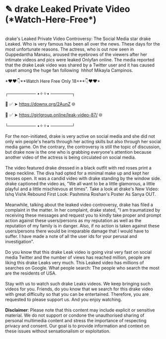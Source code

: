 <h1 style="text-align: left;">✎ drake Leaked Private Video (*Watch-Here-Free*)</h1><div><br /></div><div>drake's Leaked Private Video Controversy: The Social Media star drake Leaked. Who is very famous has been all over the news. These days for the most unfortunate reasons. The actress, who is out now seen in Guppedantha Manasu, aroused the eyebrows of the viewers after her intimate videos and pics were leaked Onlyfan online. The media reported that the drake Leak video was shared by a Twitter user and it has caused upset among the huge fan following&nbsp; hhhof Mikayla Campinos.</div><div><br /></div><div>*❤❤👇**Watch Here Free Only 18+**👇❤❤*</div><div><br /></div><div>┌───────── •✧✧• ───────┐</div><div><br /></div><div>📌 ✅ ➤ <a href="https://downx.org/2AunZ">https://downx.org/2AunZ</a> 🌐</div><div><br /></div><div>📌 ✅ ➤ <a href="https://girlgroup.online/leak-video-87/">https://girlgroup.online/leak-video-87/</a> 🌐</div><div><br /></div><div>└───────── •✧✧• ───────┘</div><div><br /></div><div>For the non-initiated, drake is very active on social media and she did not only win people's hearts through her acting skills but also through her social media game. On the contrary, the controversy is still the topic of discussion, but drake now is the one who is grabbing everyone's attention because another video of the actress is being circulated on social media.</div><div><br /></div><div>The video featured drake dressed in a black outfit with red roses print a deep neckline. The diva had opted for a minimal make up and kept her tresses open. It was a candid video with drake standing by the window side. drake captioned the video as, "We all want to be a little glamorous, a little playful and a little mischievous at times". Take a look at drake's New Video: Ishq Vishk Rebound First Look: Pashmina Roshan's Poster As Sanya OUT.</div><div><br /></div><div>Meanwhile, talking about the leaked video controversy, drake has filed a complaint in the matter. In her complaint, drake stated, "I am traumatized by receiving these messages and request you to kindly take proper and prompt action against these users/persons as my reputation as well as the reputation of my family is in danger. Also, if no action is taken against these users/persons there would be irreparable damage that I would have to suffer. I have made a note of all the user ids for your perusal and investigation".</div><div><br /></div><div>Do you know that this drake Leak video is going viral very fast on social media Twitter and the number of views has reached million, people are liking this drake Leaks very much. This Leaked video has millions of searches on Google. What people search: The people who search the most are the residents of USA.</div><div><br /></div><div>Stay with us to watch such drake Leaks videos. We keep bringing such videos for you. Friends, do you know that we search for this drake video with great difficulty so that you can be entertained. Therefore, you are requested to please support us. And you enjoy watching.</div><div><br /></div><div><b>Disclaimer</b>: Please note that this content may include explicit or sensitive material. We do not support or condone the unauthorised sharing of personal multimedia content and stress the importance of respecting privacy and consent. Our goal is to provide information and context on these issues without sensationalism or exploitation.</div>
